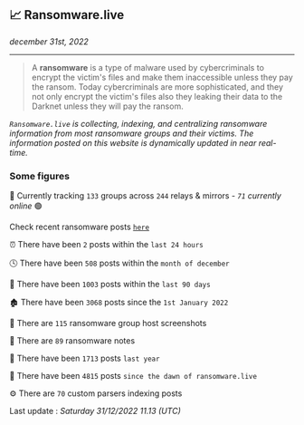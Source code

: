 ## 📈 Ransomware.live
_december 31st, 2022_

---

> A **ransomware** is a type of malware used by cybercriminals to encrypt the victim's files and make them inaccessible unless they pay the ransom. Today cybercriminals are more sophisticated, and they not only encrypt the victim's files also they leaking their data to the Darknet unless they will pay the ransom.


_`Ransomware.live` is collecting, indexing, and centralizing ransomware information from most ransomware groups and their victims. The information posted on this website is dynamically updated in near real-time._

### Some figures 

🔎 Currently tracking `133` groups across `244` relays & mirrors - _`71` currently online_ 🟢

Check recent ransomware posts [`here`](recentposts.md)


⏰ There have been `2` posts within the `last 24 hours`

🕓 There have been `508` posts within the `month of december`

📅 There have been `1003` posts within the `last 90 days`

🏚 There have been `3068` posts since the `1st January 2022`

📸 There are `115` ransomware group host screenshots

📝 There are `89` ransomware notes

🚀 There have been `1713` posts `last year`

🐣 There have been `4815` posts `since the dawn of ransomware.live`

⚙️ There are `70` custom parsers indexing posts



Last update : _Saturday 31/12/2022 11.13 (UTC)_

